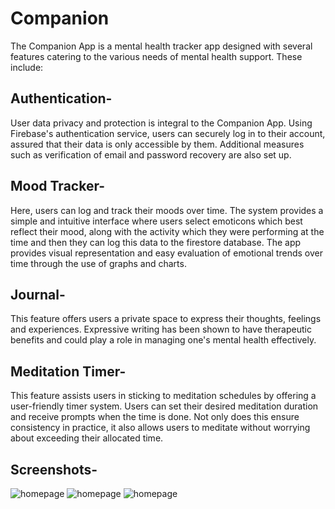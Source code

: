 # Companion
The Companion App is a mental health tracker app designed with several features catering to the various needs of mental health support. These include:
## Authentication- 
User data privacy and protection is integral to the Companion App. Using Firebase's authentication service, users can securely log in to their account, assured that their data is only accessible by them. Additional measures such as verification of email and password recovery are also set up.
## Mood Tracker- 
Here, users can log and track their moods over time. The system provides a simple and intuitive interface where users select emoticons which best reflect their mood, along with the activity which they were performing at the time and then they can log this data to the firestore database. The app provides visual representation and easy evaluation of emotional trends over time through the use of graphs and charts.
## Journal- 
This feature offers users a private space to express their thoughts, feelings and experiences. Expressive writing has been shown to have therapeutic benefits and could play a role in managing one's mental health effectively. 
## Meditation Timer- 
This feature assists users in sticking to meditation schedules by offering a user-friendly timer system. Users can set their desired meditation duration and receive prompts when the time is done. Not only does this ensure consistency in practice, it also allows users to meditate without worrying about exceeding their allocated time.

## Screenshots-
![homepage](https://drive.google.com/uc?export=view&id=1EVzpJiEfh2_lTPF3FEci2hRJthCCLbub) ![homepage](https://drive.google.com/uc?export=view&id=1AvJyqRm0DmIbGbunEOHTcJ5KHu3KEG8w) ![homepage](https://drive.google.com/uc?export=view&id=1qJubywBClkE786xpxCjyvjjB4wSykRsm) 
